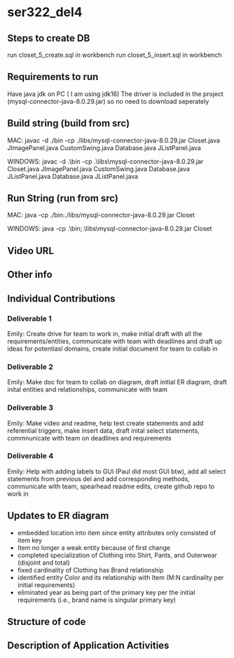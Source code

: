 # ser322_del4

## Steps to create DB
run closet_5_create.sql in workbench
run closet_5_insert.sql in workbench

## Requirements to run
Have java jdk on PC ( I am using jdk16)
The driver is included in the project (mysql-connector-java-8.0.29.jar) so no need to download seperately

## Build string (build from src)
MAC: javac -d ./bin -cp  ./libs/mysql-connector-java-8.0.29.jar  Closet.java JImagePanel.java CustomSwing.java Database.java JListPanel.java

WINDOWS: javac -d .\bin -cp .\libs\mysql-connector-java-8.0.29.jar Closet.java JImagePanel.java CustomSwing.java Database.java JListPanel.java Database.java JListPanel.java

## Run String (run from src)
MAC: java -cp ./bin:./libs/mysql-connector-java-8.0.29.jar Closet

WINDOWS: java -cp .\bin;.\libs\mysql-connector-java-8.0.29.jar Closet

## Video URL

## Other info

## Individual Contributions
### Deliverable 1
Emily: Create drive for team to work in, make initial draft with all the requirements/entities, communicate with team with deadlines and draft up ideas for potentiasl domains, create initial document for team to collab in

### Deliverable 2
Emily: Make doc for team to collab on diagram, draft initial ER diagram, draft inital entities and relationships, communicate with team

### Deliverable 3
Emily: Make video and readme, help test create statements and add referential triggers, make insert data, draft inital select statements, commnunicate with team on deadlines and requirements

### Deliverable 4
Emily: Help with adding labels to GUI (Paul did most GUI btw), add all select statements from previous del and add corresponding methods, communicate with team, spearhead readme edits, create github repo to work in

## Updates to ER diagram
- embedded location into item since entity attributes only consisted of item key
- Item no longer a weak entity because of first change
- completed specialization of Clothing into Shirt, Pants, and Outerwear (disjoint and total)
- fixed cardinality of Clothing has Brand relationship
- identified entity Color and its relationship with Item (M:N cardinality per initial requirements)
- eliminated year as being part of the primary key per the initial requirements (i.e., brand name is singular primary key)

## Structure of code

## Description of Application Activities
